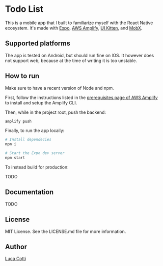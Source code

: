 # Todo List

This is a mobile app that I built to familiarize myself with the React Native ecosystem.
It's made with [Expo](https://expo.io), [AWS Amplify](https://docs.amplify.aws),
[UI Kitten](https://akveo.github.io/react-native-ui-kitten), and [MobX](https://mobx.js.org/README.html).

## Supported platforms

The app is tested on Android, but should run fine on IOS. It however does not support
web, because at the time of writing it is too unstable.

## How to run

Make sure to have a recent version of Node and npm.

First, follow the instructions listed in the
[prerequisites page of AWS Amplify](https://docs.amplify.aws/start/getting-started/installation/q/integration/react-native#option-2-follow-the-instructions)
to install and setup the Amplify CLI.

Then, while in the project root, push the backend:

```bash
amplify push
```

Finally, to run the app locally:

```bash
# Install dependecies
npm i

# Start the Expo dev server
npm start
```

To instead build for production:

TODO

## Documentation

TODO

## License

MIT License. See the LICENSE.md file for more information.

## Author

[Luca Cotti](mailto:lucacotti@outlook.com)
